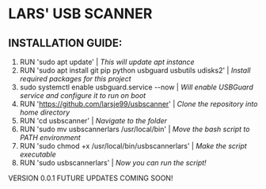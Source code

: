 <h1>LARS' USB SCANNER</h1>

<h2>INSTALLATION GUIDE:</h2>

1. RUN 'sudo apt update' | *This will update apt instance*
2. RUN 'sudo apt install git pip python usbguard usbutils udisks2' | *Install required packages for this project*
3. sudo systemctl enable usbguard.service --now | *Will enable USBGuard service and configure it to run on boot*
4. RUN 'https://github.com/larsje99/usbscanner' | *Clone the repository into home directory*
5. RUN 'cd usbscanner' | *Navigate to the folder*
6. RUN 'sudo mv usbscannerlars /usr/local/bin' | *Move the bash script to PATH environment*
7. RUN 'sudo chmod +x /usr/local/bin/usbscannerlars' | *Make the script executable*
8. RUN 'sudo usbscannerlars' | *Now you can run the script!*

VERSION 0.0.1
FUTURE UPDATES COMING SOON!
